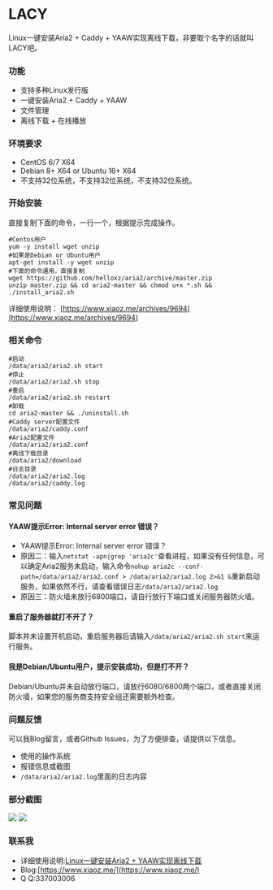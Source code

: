 # LACY
Linux一键安装Aria2 + Caddy + YAAW实现离线下载，非要取个名字的话就叫LACY吧。

### 功能
* 支持多种Linux发行版
* 一键安装Aria2 + Caddy + YAAW
* 文件管理
* 离线下载 + 在线播放

### 环境要求
* CentOS 6/7 X64
* Debian 8+ X64 or Ubuntu 16+ X64
* 不支持32位系统，不支持32位系统，不支持32位系统。

### 开始安装

直接复制下面的命令，一行一个，根据提示完成操作。

```
#Centos用户
yum -y install wget unzip
#如果是Debian or Ubuntu用户
apt-get install -y wget unzip
#下面的命令通用，直接复制
wget https://github.com/helloxz/aria2/archive/master.zip
unzip master.zip && cd aria2-master && chmod u+x *.sh && ./install_aria2.sh
```

详细使用说明： [https://www.xiaoz.me/archives/9694](https://www.xiaoz.me/archives/9694)

### 相关命令
```
#启动
/data/aria2/aria2.sh start
#停止
/data/aria2/aria2.sh stop
#重启
/data/aria2/aria2.sh restart
#卸载
cd aria2-master && ./uninstall.sh
#Caddy server配置文件
/data/aria2/caddy.conf
#Aria2配置文件
/data/aria2/aria2.conf
#离线下载目录
/data/aria2/download
#日志目录
/data/aria2/aria2.log
/data/aria2/caddy.log
```

### 常见问题
#### YAAW提示Error: Internal server error 错误？
* YAAW提示Error: Internal server error 错误？
* 原因二：输入`netstat -apn|grep 'aria2c'`查看进程，如果没有任何信息，可以确定Aria2服务未启动，输入命令`nohup aria2c --conf-path=/data/aria2/aria2.conf > /data/aria2/aria2.log 2>&1 &`重新启动服务，如果依然不行，请查看错误日志`/data/aria2/aria2.log`
* 原因三：防火墙未放行6800端口，请自行放行下端口或关闭服务器防火墙。

#### 重启了服务器就打不开了？
脚本并未设置开机启动，重启服务器后请输入`/data/aria2/aria2.sh start`来运行服务。

#### 我是Debian/Ubuntu用户，提示安装成功，但是打不开？
Debian/Ubuntu并未自动放行端口，请放行6080/6800两个端口，或者直接关闭防火墙，如果您的服务商支持安全组还需要额外检查。

### 问题反馈
可以我Blog留言，或者Github Issues，为了方便排查，请提供以下信息。
* 使用的操作系统
* 报错信息或截图
* `/data/aria2/aria2.log`里面的日志内容

### 部分截图
![](https://www.xiaoz.me/wp-content/uploads/2017/12/snipaste_20171208_184105.png)
![](https://www.xiaoz.me/wp-content/uploads/2017/12/snipaste_20171209_150754.png)

### 联系我
* 详细使用说明:[Linux一键安装Aria2 + YAAW实现离线下载](https://www.xiaoz.me/archives/9694)
* Blog:[https://www.xiaoz.me/](https://www.xiaoz.me/) 
* Q Q:337003006